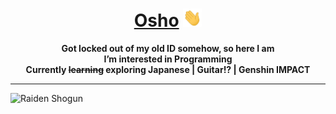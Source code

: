 <h1 align=center><a href="https://iosho.t.me">Osho</a> <img src="https://raw.githubusercontent.com/ABSphreak/ABSphreak/master/gifs/Hi.gif" width="30px"> </h1>
<p align=center>
 <b>Got locked out of my old ID somehow, so here I am<br>
I’m interested in Programming<br>
Currently <del>learning</del> exploring Japanese | Guitar!? | Genshin IMPACT
</b>
</p>

---

![Raiden Shogun](https://images-wixmp-ed30a86b8c4ca887773594c2.wixmp.com/f/c1fa56d1-c75a-4acd-991c-8b30766ec0d5/deoxwos-bd6e99c2-dbe1-4e6a-be9e-37398789afa3.png/v1/fill/w_953,h_838/shougun_gacha_splash_by_neekosg_deoxwos-pre.png?token=eyJ0eXAiOiJKV1QiLCJhbGciOiJIUzI1NiJ9.eyJzdWIiOiJ1cm46YXBwOjdlMGQxODg5ODIyNjQzNzNhNWYwZDQxNWVhMGQyNmUwIiwiaXNzIjoidXJuOmFwcDo3ZTBkMTg4OTgyMjY0MzczYTVmMGQ0MTVlYTBkMjZlMCIsIm9iaiI6W1t7ImhlaWdodCI6Ijw9MTEyNiIsInBhdGgiOiJcL2ZcL2MxZmE1NmQxLWM3NWEtNGFjZC05OTFjLThiMzA3NjZlYzBkNVwvZGVveHdvcy1iZDZlOTljMi1kYmUxLTRlNmEtYmU5ZS0zNzM5ODc4OWFmYTMucG5nIiwid2lkdGgiOiI8PTEyODAifV1dLCJhdWQiOlsidXJuOnNlcnZpY2U6aW1hZ2Uub3BlcmF0aW9ucyJdfQ.UyQrtd6hlzW5PLIWJaAY6-46nWhBl9vbhtaG_vYFNHQ)
 <!---
i-osho/i-osho is a ✨ special ✨ repository because its `README.md` (this file) appears on your GitHub profile.
You can click the Preview link to take a look at your changes.
[**Python**](https://www.python.org/) | [**Java**](https://www.java.com/) |
[![My GitHub stats](https://github-readme-stats.vercel.app/api?username=i-osho&theme=github_dark&count_private=true&show_icons=true&hide_border=true&hide_title=true)](https://github.com/i-osho)

[![Top Langs](https://github-readme-stats.vercel.app/api/top-langs/?username=i-osho&show_icons=true&theme=github_dark&border_radius=10&hide_border=true&hide_title=true)](https://github.com/i-osho)
--->
